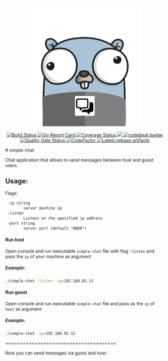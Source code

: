 <p align="center"> <img src="docs/assets/projectavatar.png" width="360"></p> 
<p align="center"> <a href="https://travis-ci.org/oleg-balunenko/simple-chat"> 
        <img src="https://travis-ci.org/oleg-balunenko/simple-chat.svg?branch=master" alt="Build Status"></img>
    </a>
    <a href="https://goreportcard.com/report/github.com/oleg-balunenko/simple-chat">
        <img src="https://goreportcard.com/badge/github.com/oleg-balunenko/simple-chat" alt="Go Report Card"></img>
    </a>
    <a href='https://coveralls.io/github/oleg-balunenko/simple-chat?branch=master'>
        <img src='https://coveralls.io/repos/github/oleg-balunenko/simple-chat/badge.svg?branch=master' alt='Coverage Status' />
     </a>
    <a href="https://codecov.io/gh/oleg-balunenko/simple-chat">
      <img src="https://codecov.io/gh/oleg-balunenko/simple-chat/branch/master/graph/badge.svg" />
    </a>
    <a href="https://codebeat.co/projects/github-com-oleg-balunenko-simple-chat-master">
        <img alt="codebeat badge" src="https://codebeat.co/badges/2413b790-8465-42a2-aace-3e7a51750556" />
    </a>
    <a href="https://sonarcloud.io/dashboard?id=simple-chat">
        <img src="https://sonarcloud.io/api/project_badges/measure?project=simple-chat&metric=alert_status" alt="Quality Gate Status"></img>
    </a>
    <a href="https://www.codefactor.io/repository/github/oleg-balunenko/simple-chat">
        <img src="https://www.codefactor.io/repository/github/oleg-balunenko/simple-chat/badge" alt="CodeFactor" />
    </a>
    <a href="https://github.com/oleg-balunenko/simple-chat/releases/latest">
        <img src="https://img.shields.io/badge/artifacts-download-blue.svg" alt ="Latest release artifacts"></img>
    </a>
</p>
# simple-chat

Chat application that allows to send messages between host and guest users


## Usage:

Flags:
 
```text
 -ip string
    	server machine ip
 -listen
    	Listens on the specified ip address
 -port string
    	server port (default "8080")

```


#### Run host

Open console and run executable `simple-chat` file with flag `-listen` and pass the `ip` of your machine as argument
##### Example: 

```bash
./simple-chat -listen -ip=192.168.02.11
```


#### Run guest

Open console and run executable `simple-chat` file and pass as the `ip` of `host` as argument
##### Example:
```bash
./simple-chat -ip=192.168.02.11

```



======================================

Now you can send messages via guest and host.
